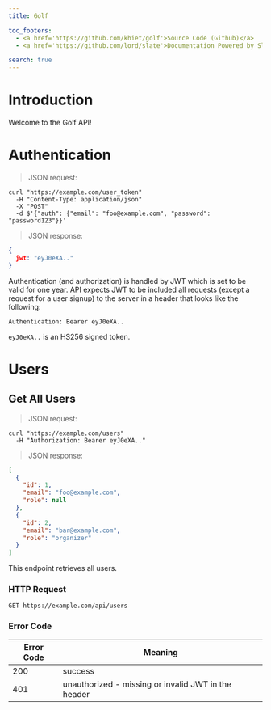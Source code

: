 ```yaml
---
title: Golf

toc_footers:
  - <a href='https://github.com/khiet/golf'>Source Code (Github)</a>
  - <a href='https://github.com/lord/slate'>Documentation Powered by Slate</a>

search: true
---
```


# Introduction

Welcome to the Golf API!

# Authentication

> JSON request:

```shell
curl "https://example.com/user_token"
  -H "Content-Type: application/json"
  -X "POST"
  -d $'{"auth": {"email": "foo@example.com", "password": "password123"}}'
```

> JSON response:

```json
{
  jwt: "eyJ0eXA.."
}
```

Authentication (and authorization) is handled by JWT which is set to be valid for one year.
API expects JWT to be included all requests (except a request for a user signup) to the server in a header that looks like the following:

`Authentication: Bearer eyJ0eXA..`

<aside class="notice">
<code>eyJ0eXA..</code> is an HS256 signed token.
</aside>

# Users

## Get All Users

> JSON request:

```shell
curl "https://example.com/users"
  -H "Authorization: Bearer eyJ0eXA.."
```

> JSON response:

```json
[
  {
    "id": 1,
    "email": "foo@example.com",
    "role": null
  },
  {
    "id": 2,
    "email": "bar@example.com",
    "role": "organizer"
  }
]
```

This endpoint retrieves all users.

### HTTP Request

`GET https://example.com/api/users`

### Error Code

Error Code | Meaning
---------  | -----------
200        | success
401        | unauthorized - missing or invalid JWT in the header
